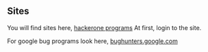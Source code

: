
## Sites
You will find sites here,
[hackerone programs](https://hackerone.com/opportunities/all)
At first, login to the site.

For google bug programs look here,
[bughunters.google.com](https://bughunters.google.com/about/rules/6625378258649088/google-and-alphabet-vulnerability-reward-program-vrp-rules)

